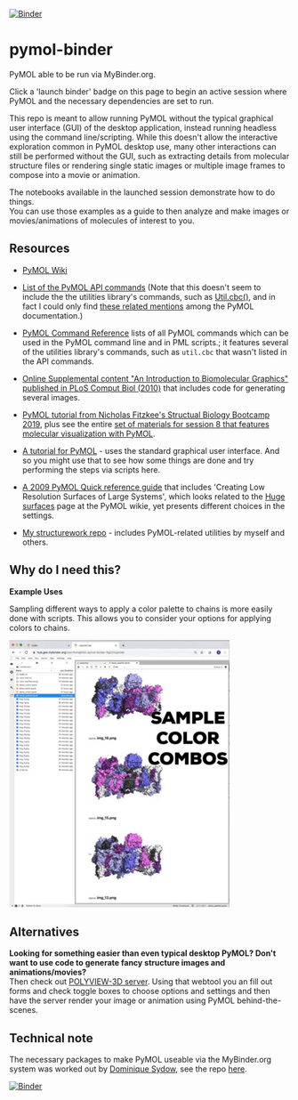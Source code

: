 [![Binder](https://mybinder.org/badge_logo.svg)](https://mybinder.org/v2/gh/fomightez/pymol-binder/master?filepath=index.ipynb)


# pymol-binder
PyMOL able to be run via MyBinder.org.

Click a 'launch binder' badge on this page to begin an active session where PyMOL and the necessary dependencies are set to run.

This repo is meant to allow running PyMOL without the typical graphical user interface (GUI) of the desktop application, instead running headless using the command line/scripting. While this doesn't allow the interactive exploration common in PyMOL desktop use, many other interactions can still be performed without the GUI, such as extracting details from molecular structure files or rendering single static images or multiple image frames to compose into a movie or animation.

The notebooks available in the launched session demonstrate how to do things.  
You can use those examples as a guide to then analyze and make images or movies/animations of molecules of interest to you.

Resources
---------

- [PyMOL Wiki](https://pymolwiki.org/index.php/Main_Page)

- [List of the PyMOL API commands](https://pymol.org/dokuwiki/doku.php?id=api:cmd:alpha) (Note that this doesn't seem to include the the utilities library's commands, such as [Util.cbc()](https://pymolwiki.org/index.php/CBC), and in fact I could only find [these related mentions](https://pymol.org/dokuwiki/doku.php?do=search&id=util) among the PyMOL documentation.)

- [PyMOL Command Reference](https://pymol.org/pymol-command-ref.html) lists of all PyMOL commands which can be used in the PyMOL command line and in PML scripts.; it features several of the  utilities library's commands, such as `util.cbc` that wasn't listed in the API commands.

- [Online Supplemental content "An Introduction to Biomolecular Graphics" published in PLoS Comput Biol (2010)](https://pymolwiki.org/index.php/PLoS) that includes code for generating several images.

- [PyMOL tutorial from Nicholas Fitzkee's Structual Biology Bootcamp 2019](http://folding.chemistry.msstate.edu/files/bootcamp/2019/session-08_pymol-tutorial.pdf), plus see the entire [set of materials for session 8 that features molecular visualization with PyMOL](http://fitzkee.chemistry.msstate.edu/node/250).

- [A tutorial for PyMOL](http://www.pitt.edu/~epolinko/IntroPyMOL.pdf) - uses the standard graphical user interface. And so you might use that to see how some things are done and try performing the steps via scripts here.

- [A 2009 PyMOL Quick reference guide](https://www.feinberg.northwestern.edu/sites/csgid/docs/pymol_quick_reference.pdf) that includes 'Creating Low Resolution Surfaces of Large Systems', which looks related to the [Huge surfaces](https://pymolwiki.org/index.php/Huge_surfaces) page at the PyMOL wikie, yet presents different choices in the settings.

- [My structurework repo](https://github.com/fomightez/structurework) - includes PyMOL-related utilities by myself and others.

Why do I need this?
-------------------

**Example Uses**

Sampling different ways to apply a color palette to chains is more easily done with scripts. This allows you to consider your options for applying colors to chains.

![](doc/color_combo_example.gif)

Alternatives
------------

**Looking for something easier than even typical desktop PyMOL? Don't want to use code to generate fancy structure images and animations/movies?**  
Then check out [POLYVIEW-3D server](http://polyview.cchmc.org/polyview3d.html). Using that webtool you an fill out forms and check toggle boxes to choose options and settings and then have the server render your image or animation using PyMOL behind-the-scenes.

Technical note
--------------

The necessary packages to make PyMOL useable via the MyBinder.org system was worked out by [Dominique Sydow](https://github.com/dominiquesydow), see the repo [here](https://github.com/dominiquesydow/pymolmeetsbinder).


[![Binder](https://mybinder.org/badge_logo.svg)](https://mybinder.org/v2/gh/fomightez/pymol-binder/master?filepath=index.ipynb)
